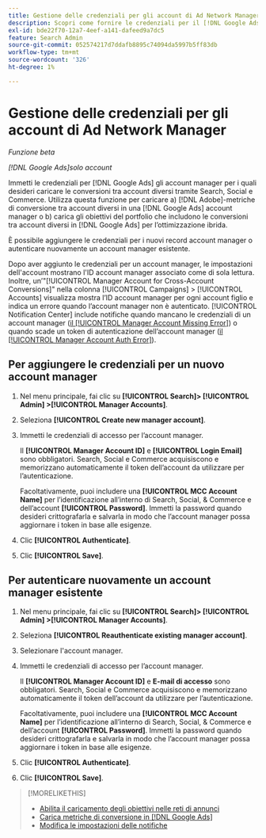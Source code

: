 ```yaml
---
title: Gestione delle credenziali per gli account di Ad Network Manager
description: Scopri come fornire le credenziali per il [!DNL Google Ads] account manager.
exl-id: bde22f70-12a7-4eef-a141-dafeed9a7dc5
feature: Search Admin
source-git-commit: 052574217d7ddafb8895c74094da5997b5ff83db
workflow-type: tm+mt
source-wordcount: '326'
ht-degree: 1%

---
```


# Gestione delle credenziali per gli account di Ad Network Manager

*Funzione beta*

*[!DNL Google Ads]solo account*

Immetti le credenziali per [!DNL Google Ads] gli account manager per i quali desideri caricare le conversioni tra account diversi tramite Search, Social e Commerce. Utilizza questa funzione per caricare a) [!DNL Adobe]-metriche di conversione tra account diversi in una [!DNL Google Ads] account manager o b) carica gli obiettivi del portfolio che includono le conversioni tra account diversi in [!DNL Google Ads] per l’ottimizzazione ibrida.

<!-- [Maybe later: and c) sync conversion value rules for accounts that use cross-account conversion tracking with Google Ads.] -->

È possibile aggiungere le credenziali per i nuovi record account manager o autenticare nuovamente un account manager esistente.

Dopo aver aggiunto le credenziali per un account manager, le impostazioni dell&#39;account mostrano l&#39;ID account manager associato come di sola lettura. Inoltre, un’&quot;[!UICONTROL Manager Account for Cross-Account Conversions]&quot; nella colonna [!UICONTROL Campaigns] > [!UICONTROL Accounts] visualizza mostra l’ID account manager per ogni account figlio e indica un errore quando l’account manager non è autenticato. [!UICONTROL Notification Center] include notifiche quando mancano le credenziali di un account manager ([il [!UICONTROL Manager Account Missing Error]](/help/search-social-commerce/notifications/notification-about.md)) o quando scade un token di autenticazione dell’account manager ([il [!UICONTROL Manager Account Auth Error]](/help/search-social-commerce/notifications/notification-about.md)).

## Per aggiungere le credenziali per un nuovo account manager

1. Nel menu principale, fai clic su **[!UICONTROL Search]> [!UICONTROL Admin] >[!UICONTROL Manager Accounts]**.

1. Seleziona **[!UICONTROL Create new manager account]**.

1. Immetti le credenziali di accesso per l’account manager.

   Il **[!UICONTROL Manager Account ID]** e **[!UICONTROL Login Email]** sono obbligatori. Search, Social e Commerce acquisiscono e memorizzano automaticamente il token dell’account da utilizzare per l’autenticazione.

   Facoltativamente, puoi includere una **[!UICONTROL MCC Account Name]** per l’identificazione all’interno di Search, Social, &amp; Commerce e dell’account **[!UICONTROL Password]**. Immetti la password quando desideri crittografarla e salvarla in modo che l’account manager possa aggiornare i token in base alle esigenze.

1. Clic **[!UICONTROL Authenticate]**.

1. Clic **[!UICONTROL Save]**.

## Per autenticare nuovamente un account manager esistente

1. Nel menu principale, fai clic su **[!UICONTROL Search]> [!UICONTROL Admin] >[!UICONTROL Manager Accounts]**.

1. Seleziona **[!UICONTROL Reauthenticate existing manager account]**.

1. Selezionare l&#39;account manager.

1. Immetti le credenziali di accesso per l’account manager.

   Il **[!UICONTROL Manager Account ID]** e **E-mail di accesso** sono obbligatori. Search, Social e Commerce acquisiscono e memorizzano automaticamente il token dell’account da utilizzare per l’autenticazione.

   Facoltativamente, puoi includere una **[!UICONTROL MCC Account Name]** per l’identificazione all’interno di Search, Social, &amp; Commerce e dell’account **[!UICONTROL Password]**. Immetti la password quando desideri crittografarla e salvarla in modo che l’account manager possa aggiornare i token in base alle esigenze.

1. Clic **[!UICONTROL Authenticate]**.

1. Clic **[!UICONTROL Save]**.

>[!MORELIKETHIS]
>
>* [Abilita il caricamento degli obiettivi nelle reti di annunci](/help/search-social-commerce/tools/objective-upload-to-networks.md)
>* [Carica metriche di conversione in [!DNL Google Ads]](/help/search-social-commerce/tools/conversion-metrics-upload-to-google.md)
>* [Modifica le impostazioni delle notifiche](/help/search-social-commerce/notifications/notification-edit.md)
